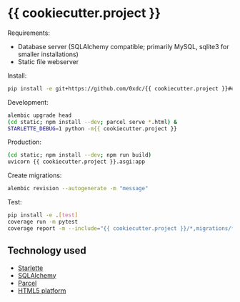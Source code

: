 {{ cookiecutter.project }}
==========================

Requirements:
* Database server (SQLAlchemy compatible; primarily MySQL, sqlite3 for smaller installations)
* Static file webserver

Install:

```sh
pip install -e git+https://github.com/0xdc/{{ cookiecutter.project }}#egg={{ cookiecutter.project }}
```

Development:

```sh
alembic upgrade head
(cd static; npm install --dev; parcel serve *.html) &
STARLETTE_DEBUG=1 python -m{{ cookiecutter.project }}
```

Production:

```sh
(cd static; npm install --dev; npm run build)
uvicorn {{ cookiecutter.project }}.asgi:app
```

Create migrations:

```sh
alembic revision --autogenerate -m "message"
```

Test:

```sh
pip install -e .[test]
coverage run -m pytest
coverage report -m --include="{{ cookiecutter.project }}/*,migrations/*,tests/*"
```

Technology used
---------------
* [Starlette](https://www.starlette.io)
* [SQLAlchemy](https://sqlalchemy.org)
* [Parcel](https://parceljs.org)
* [HTML5 platform](https://platform.html5.org)

